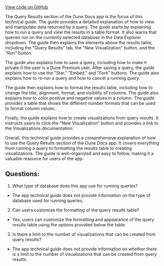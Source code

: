 [View code on GitHub](https://dune.com/blob/master/app\queries\query-results.md)

The Query Results section of the Dune Docs app is the focus of this technical guide. The guide provides a detailed explanation of how to view and manipulate data returned by a query. The guide starts by explaining how to run a query and view the results in a table format. It also warns that queries run on the currently selected database in the Data Explorer dropdown. The guide then explains the elements above the results table, including the "Query Results" tab, the "New Visualization" button, and the "Run" button. 

The guide also explains how to save a query, including how to make it private if the user is a Dune Premium user. After saving a query, the guide explains how to use the "Star," "Embed," and "Fork" buttons. The guide also explains how to re-run a query and how to cancel a running query. 

The guide then explains how to format the results table, including how to change the title, alignment, format, and visibility of columns. The guide also explains how to color positive and negative values in a column. The guide provides a table that shows the different number formats that can be used to format column values. 

Finally, the guide explains how to create visualizations from query results. It instructs users to click the "New Visualization" button and provides a link to the Visualizations documentation. 

Overall, this technical guide provides a comprehensive explanation of how to use the Query Results section of the Dune Docs app. It covers everything from running a query to formatting the results table to creating visualizations. The guide is well-organized and easy to follow, making it a valuable resource for users of the app.
## Questions: 
 1. What type of database does this app use for running queries?
- The app technical guide does not provide information on the type of database used for running queries.

2. Can users customize the formatting of the query results table?
- Yes, users can customize the formatting and appearance of the query results table using the options provided below the table.

3. Is there a limit to the number of visualizations that can be created from query results?
- The app technical guide does not provide information on whether there is a limit to the number of visualizations that can be created from query results.